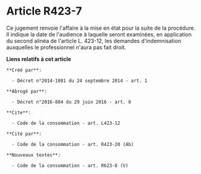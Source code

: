 # Article R423-7

Ce jugement renvoie l'affaire à la mise en état pour la suite de la procédure. Il indique la date de l'audience à laquelle
seront examinées, en application du second alinéa de l'article L. 423-12, les demandes d'indemnisation auxquelles le
professionnel n'aura pas fait droit.

**Liens relatifs à cet article**

	**Créé par**:

	  - Décret n°2014-1081 du 24 septembre 2014 - art. 1

	**Abrogé par**:

	  - Décret n°2016-884 du 29 juin 2016 - art. 8

	**Cite**:

	  - Code de la consommation - art. L423-12

	**Cité par**:

	  - Code de la consommation - art. R423-20 (Ab)

	**Nouveaux textes**:

	  - Code de la consommation - art. R623-8 (V)
